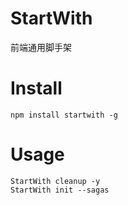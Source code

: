 # StartWith
前端通用脚手架

# Install
```
npm install startwith -g
```

# Usage
```
StartWith cleanup -y
StartWith init --sagas
```
